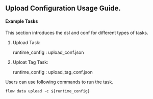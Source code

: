 ## Upload Configuration Usage Guide.

#### Example Tasks

This section introduces the dsl and conf for different types of tasks.

1. Upload Task:

    runtime_config : upload_conf.json

2. Uploat Tag Task:

    runtime_config : upload_tag_conf.json


Users can use following commands to run the task.

    flow data upload -c ${runtime_config}
